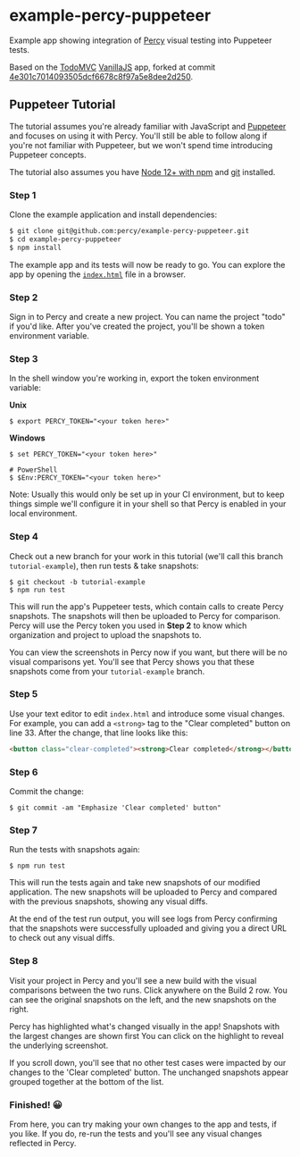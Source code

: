 # example-percy-puppeteer

Example app showing integration of [Percy](https://percy.io/) visual testing into Puppeteer tests.

Based on the [TodoMVC](https://github.com/tastejs/todomvc) [VanillaJS](https://github.com/tastejs/todomvc/tree/master/examples/vanillajs)
app, forked at commit
[4e301c7014093505dcf6678c8f97a5e8dee2d250](https://github.com/tastejs/todomvc/tree/4e301c7014093505dcf6678c8f97a5e8dee2d250).

## Puppeteer Tutorial

The tutorial assumes you're already familiar with JavaScript and
[Puppeteer](https://pptr.dev/) and focuses on using it with Percy. You'll still
be able to follow along if you're not familiar with Puppeteer, but we won't
spend time introducing Puppeteer concepts.

The tutorial also assumes you have [Node 12+ with
npm](https://nodejs.org/en/download/) and
[git](https://git-scm.com/book/en/v2/Getting-Started-Installing-Git) installed.

### Step 1

Clone the example application and install dependencies:

```bash
$ git clone git@github.com:percy/example-percy-puppeteer.git
$ cd example-percy-puppeteer
$ npm install
```

The example app and its tests will now be ready to go. You can explore the app
by opening the
[`index.html`](https://github.com/percy/example-percy-puppeteer/blob/master/index.html)
file in a browser.

### Step 2

Sign in to Percy and create a new project. You can name the project "todo" if you'd like. After
you've created the project, you'll be shown a token environment variable.

### Step 3

In the shell window you're working in, export the token environment variable:

**Unix**

``` shell
$ export PERCY_TOKEN="<your token here>"
```

**Windows**

``` shell
$ set PERCY_TOKEN="<your token here>"

# PowerShell
$ $Env:PERCY_TOKEN="<your token here>"
```

Note: Usually this would only be set up in your CI environment, but to keep things simple we'll
configure it in your shell so that Percy is enabled in your local environment.

### Step 4

Check out a new branch for your work in this tutorial (we'll call this branch
`tutorial-example`), then run tests & take snapshots:

``` shell
$ git checkout -b tutorial-example
$ npm run test
```

This will run the app's Puppeteer tests, which contain calls to create Percy snapshots. The snapshots
will then be uploaded to Percy for comparison. Percy will use the Percy token you used in **Step 2**
to know which organization and project to upload the snapshots to.

You can view the screenshots in Percy now if you want, but there will be no visual comparisons
yet. You'll see that Percy shows you that these snapshots come from your `tutorial-example` branch.

### Step 5

Use your text editor to edit `index.html` and introduce some visual changes. For example, you can
add a `<strong>` tag to the "Clear completed" button on line 33. After the change, that line looks
like this:

``` html
<button class="clear-completed"><strong>Clear completed</strong></button>
```

### Step 6

Commit the change:

``` shell
$ git commit -am "Emphasize 'Clear completed' button"
```

### Step 7

Run the tests with snapshots again:

``` shell
$ npm run test
```

This will run the tests again and take new snapshots of our modified application. The new snapshots
will be uploaded to Percy and compared with the previous snapshots, showing any visual diffs.

At the end of the test run output, you will see logs from Percy confirming that the snapshots were
successfully uploaded and giving you a direct URL to check out any visual diffs.

### Step 8

Visit your project in Percy and you'll see a new build with the visual comparisons between the two
runs. Click anywhere on the Build 2 row. You can see the original snapshots on the left, and the new
snapshots on the right.

Percy has highlighted what's changed visually in the app! Snapshots with the largest changes are
shown first You can click on the highlight to reveal the underlying screenshot.

If you scroll down, you'll see that no other test cases were impacted by our changes to the 'Clear
completed' button. The unchanged snapshots appear grouped together at the bottom of the list.

### Finished! 😀

From here, you can try making your own changes to the app and tests, if you like. If you do, re-run
the tests  and you'll see any visual changes reflected in Percy.
